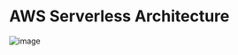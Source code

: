 # AWS Serverless Architecture

![image](https://user-images.githubusercontent.com/19967825/28540826-af07b63c-7084-11e7-9f4a-176c09175d35.png)

